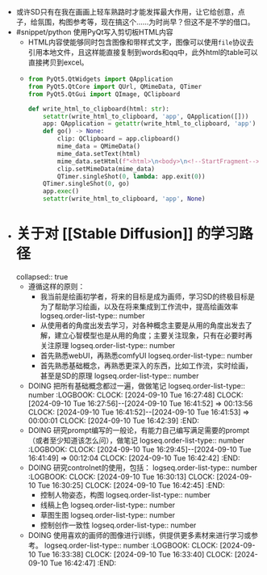 - 或许SD只有在我在画画上轻车熟路时才能发挥最大作用，让它给创意，点子，给氛围，构图参考等，现在搞这个……为时尚早？但这不是不学的借口。
- #snippet/python 使用PyQt写入剪切板HTML内容
	- HTML内容使能够同时包含图像和带样式文字，图像可以使用`file`协议去引用本地文件，且这样能直接复制到words和qq中，此外html的table可以直接拷贝到excel。
	- ```python
	  from PyQt5.QtWidgets import QApplication
	  from PyQt5.QtCore import QUrl, QMimeData, QTimer
	  from PyQt5.QtGui import QImage, QClipboard
	  
	  def write_html_to_clipboard(html: str):
	      setattr(write_html_to_clipboard, 'app', QApplication([]))
	      app: QApplication = getattr(write_html_to_clipboard, 'app')
	      def go() -> None:
	          clip: QClipboard = app.clipboard()
	          mime_data = QMimeData()
	          mime_data.setText(html)
	          mime_data.setHtml(f"<html>\n<body>\n<!--StartFragment-->{html}<!--EndFragment-->\n</body>\n</html>")
	          clip.setMimeData(mime_data)
	          QTimer.singleShot(0, lambda: app.exit(0))
	      QTimer.singleShot(0, go)
	      app.exec()
	      setattr(write_html_to_clipboard, 'app', None)
	  ```
- # 关于对 [[Stable Diffusion]] 的学习路径
  collapsed:: true
	- 遵循这样的原则：
		- 我当前是绘画初学者，将来的目标是成为画师，学习SD的终极目标是为了帮助学习绘画，以及在将来集成到工作流中，提高绘画效率
		  logseq.order-list-type:: number
		- 从使用者的角度出发去学习，对各种概念主要是从用的角度出发去了解，建立心智模型也是从用的角度；主要关注现象，只有在必要时再关注原理
		  logseq.order-list-type:: number
		- 首先熟悉webUI，再熟悉comfyUI
		  logseq.order-list-type:: number
		- 首先熟悉基础概念，再熟悉更深入的东西，比如工作流，实时绘画，甚至是SD的原理
		  logseq.order-list-type:: number
	- DOING 把所有基础概念都过一遍，做做笔记
	  logseq.order-list-type:: number
	  :LOGBOOK:
	  CLOCK: [2024-09-10 Tue 16:27:48]
	  CLOCK: [2024-09-10 Tue 16:27:56]--[2024-09-10 Tue 16:41:52] =>  00:13:56
	  CLOCK: [2024-09-10 Tue 16:41:52]--[2024-09-10 Tue 16:41:53] =>  00:00:01
	  CLOCK: [2024-09-10 Tue 16:42:39]
	  :END:
	- DOING 研究prompt编写的一般论，有能力自己编写满足需要的prompt（或者至少知道该怎么问），做笔记
	  logseq.order-list-type:: number
	  :LOGBOOK:
	  CLOCK: [2024-09-10 Tue 16:29:45]--[2024-09-10 Tue 16:41:49] =>  00:12:04
	  CLOCK: [2024-09-10 Tue 16:42:42]
	  :END:
	- DOING 研究controlnet的使用，包括：
	  logseq.order-list-type:: number
	  :LOGBOOK:
	  CLOCK: [2024-09-10 Tue 16:30:13]
	  CLOCK: [2024-09-10 Tue 16:30:25]
	  CLOCK: [2024-09-10 Tue 16:42:45]
	  :END:
		- 控制人物姿态，构图
		  logseq.order-list-type:: number
		- 线稿上色
		  logseq.order-list-type:: number
		- 草图生图
		  logseq.order-list-type:: number
		- 控制创作一致性
		  logseq.order-list-type:: number
	- DOING 使用喜欢的画师的图像进行训练，供提供更多素材来进行学习或参考。
	  logseq.order-list-type:: number
	  :LOGBOOK:
	  CLOCK: [2024-09-10 Tue 16:33:38]
	  CLOCK: [2024-09-10 Tue 16:33:40]
	  CLOCK: [2024-09-10 Tue 16:42:47]
	  :END: